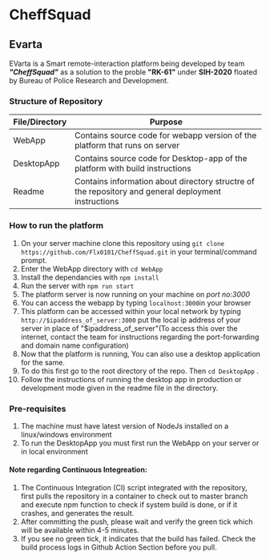 # CheffSquad

## Evarta
EVarta is a Smart remote-interaction platform being developed by team ***"CheffSquad"*** as a solution to the proble **"RK-61"** under **SIH-2020** floated by Bureau of Police Research and Development. 

### Structure of Repository
|File/Directory|Purpose|
|--------------|-------|
|WebApp|Contains source code for webapp version of the platform that runs on server|
|DesktopApp| Contains source code for Desktop-app of the platform with build instructions|
|Readme| Contains information about directory structre of the repository and general deployment instructions|

### How to run the platform
1. On your server machine clone this repository using `git clone https://github.com/Flx0101/CheffSquad.git` in your terminal/command prompt.
2. Enter the WebApp directory with `cd WebApp`
3. Install the dependancies with `npm install`
4. Run the server with `npm run start`
5. The platform server is now running on your machine on *port no:3000*
6. You can access the webapp by typing `localhost:3000`in your browser
7. This platform can be accessed within your local network by typing `http://$ipaddress_of_server:3000` put the local ip address of your server in place of "$ipaddress_of_server"(To access this over the internet, contact the team for instructions regarding the port-forwarding and domain name configuration)
9. Now that the platform is running, You can also use a desktop application for the same.
10. To do this first go to the root directory of the repo. Then `cd DesktopApp` .
11. Follow the instructions of running the desktop app in production or development mode given in the readme file in the directory.

### Pre-requisites
1. The machine must have latest version of NodeJs installed on a linux/windows environment
2. To run the DesktopApp you must first run the WebApp on your server or in local environment

#### Note regarding Continuous Integreation:
1. The Continuous Integration (CI) script integrated with the repository, first pulls the repository in a container to check out to master branch and execute npm function to check if system build is done, or if it crashes, and generates the result.
2. After committing the push, please wait and verify the green tick which will be available within 4-5 minutes.
3. If you see no green tick, it indicates that the build has failed. Check the build process logs in Github Action Section before you pull.
